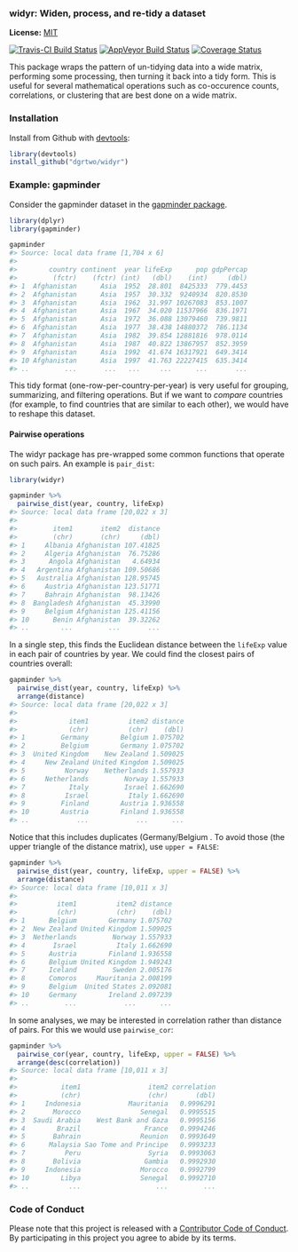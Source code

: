 <!-- README.md is generated from README.Rmd. Please edit that file -->



### widyr: Widen, process, and re-tidy a dataset

**License:** [MIT](https://opensource.org/licenses/MIT)

[![Travis-CI Build Status](https://travis-ci.org/dgrtwo/widyr.svg?branch=master)](https://travis-ci.org/dgrtwo/widyr)
[![AppVeyor Build Status](https://ci.appveyor.com/api/projects/status/github/dgrtwo/widyr?branch=master&svg=true)](https://ci.appveyor.com/project/dgrtwo/widyr)
[![Coverage Status](https://img.shields.io/codecov/c/github/dgrtwo/widyr/master.svg)](https://codecov.io/github/dgrtwo/widyr?branch=master)

This package wraps the pattern of un-tidying data into a wide matrix, performing some processing, then turning it back into a tidy form. This is useful for several mathematical operations such as co-occurence counts, correlations, or clustering that are best done on a wide matrix.

### Installation

Install from Github with [devtools](https://github.com/hadley/devtools):


```r
library(devtools)
install_github("dgrtwo/widyr")
```

### Example: gapminder

Consider the gapminder dataset in the [gapminder package](https://cran.r-project.org/web/packages/gapminder/index.html).


```r
library(dplyr)
library(gapminder)

gapminder
#> Source: local data frame [1,704 x 6]
#> 
#>        country continent  year lifeExp      pop gdpPercap
#>         (fctr)    (fctr) (int)   (dbl)    (int)     (dbl)
#> 1  Afghanistan      Asia  1952  28.801  8425333  779.4453
#> 2  Afghanistan      Asia  1957  30.332  9240934  820.8530
#> 3  Afghanistan      Asia  1962  31.997 10267083  853.1007
#> 4  Afghanistan      Asia  1967  34.020 11537966  836.1971
#> 5  Afghanistan      Asia  1972  36.088 13079460  739.9811
#> 6  Afghanistan      Asia  1977  38.438 14880372  786.1134
#> 7  Afghanistan      Asia  1982  39.854 12881816  978.0114
#> 8  Afghanistan      Asia  1987  40.822 13867957  852.3959
#> 9  Afghanistan      Asia  1992  41.674 16317921  649.3414
#> 10 Afghanistan      Asia  1997  41.763 22227415  635.3414
#> ..         ...       ...   ...     ...      ...       ...
```

This tidy format (one-row-per-country-per-year) is very useful for grouping, summarizing, and filtering operations. But if we want to *compare* countries (for example, to find countries that are similar to each other), we would have to reshape this dataset.

#### Pairwise operations

The widyr package has pre-wrapped some common functions that operate on such pairs. An example is `pair_dist`:


```r
library(widyr)

gapminder %>%
  pairwise_dist(year, country, lifeExp)
#> Source: local data frame [20,022 x 3]
#> 
#>         item1       item2  distance
#>         (chr)       (chr)     (dbl)
#> 1     Albania Afghanistan 107.41825
#> 2     Algeria Afghanistan  76.75286
#> 3      Angola Afghanistan   4.64934
#> 4   Argentina Afghanistan 109.50686
#> 5   Australia Afghanistan 128.95745
#> 6     Austria Afghanistan 123.51771
#> 7     Bahrain Afghanistan  98.13426
#> 8  Bangladesh Afghanistan  45.33990
#> 9     Belgium Afghanistan 125.41156
#> 10      Benin Afghanistan  39.32262
#> ..        ...         ...       ...
```

In a single step, this finds the Euclidean distance between the `lifeExp` value in each pair of countries by year. We could find the closest pairs of countries overall:


```r
gapminder %>%
  pairwise_dist(year, country, lifeExp) %>%
  arrange(distance)
#> Source: local data frame [20,022 x 3]
#> 
#>             item1          item2 distance
#>             (chr)          (chr)    (dbl)
#> 1         Germany        Belgium 1.075702
#> 2         Belgium        Germany 1.075702
#> 3  United Kingdom    New Zealand 1.509025
#> 4     New Zealand United Kingdom 1.509025
#> 5          Norway    Netherlands 1.557933
#> 6     Netherlands         Norway 1.557933
#> 7           Italy         Israel 1.662690
#> 8          Israel          Italy 1.662690
#> 9         Finland        Austria 1.936558
#> 10        Austria        Finland 1.936558
#> ..            ...            ...      ...
```

Notice that this includes duplicates (Germany/Belgium . To avoid those (the upper triangle of the distance matrix), use `upper = FALSE`:


```r
gapminder %>%
  pairwise_dist(year, country, lifeExp, upper = FALSE) %>%
  arrange(distance)
#> Source: local data frame [10,011 x 3]
#> 
#>          item1          item2 distance
#>          (chr)          (chr)    (dbl)
#> 1      Belgium        Germany 1.075702
#> 2  New Zealand United Kingdom 1.509025
#> 3  Netherlands         Norway 1.557933
#> 4       Israel          Italy 1.662690
#> 5      Austria        Finland 1.936558
#> 6      Belgium United Kingdom 1.949243
#> 7      Iceland         Sweden 2.005176
#> 8      Comoros     Mauritania 2.008199
#> 9      Belgium  United States 2.092081
#> 10     Germany        Ireland 2.097239
#> ..         ...            ...      ...
```

In some analyses, we may be interested in correlation rather than distance of pairs. For this we would use `pairwise_cor`:


```r
gapminder %>%
  pairwise_cor(year, country, lifeExp, upper = FALSE) %>%
  arrange(desc(correlation))
#> Source: local data frame [10,011 x 3]
#> 
#>           item1                 item2 correlation
#>           (chr)                 (chr)       (dbl)
#> 1     Indonesia            Mauritania   0.9996291
#> 2       Morocco               Senegal   0.9995515
#> 3  Saudi Arabia    West Bank and Gaza   0.9995156
#> 4        Brazil                France   0.9994246
#> 5       Bahrain               Reunion   0.9993649
#> 6      Malaysia Sao Tome and Principe   0.9993233
#> 7          Peru                 Syria   0.9993063
#> 8       Bolivia                Gambia   0.9992930
#> 9     Indonesia               Morocco   0.9992799
#> 10        Libya               Senegal   0.9992710
#> ..          ...                   ...         ...
```

### Code of Conduct

Please note that this project is released with a [Contributor Code of Conduct](CONDUCT.md). By participating in this project you agree to abide by its terms.
